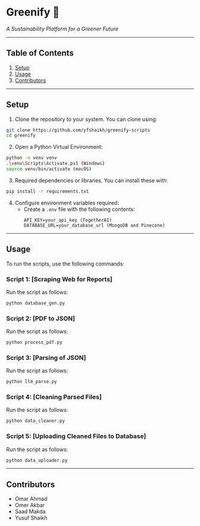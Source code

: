 # **Greenify** 🌱
_A Sustainability Platform for a Greener Future_

---

## Table of Contents

1. [Setup](#setup)
2. [Usage](#usage)
3. [Contributors](#contributors)

---

## Setup

1. Clone the repository to your system. You can clone using:
  ```bash
  git clone https://github.com/yfshaikh/greenify-scripts
  cd greenify
  ```
2. Open a Python Virtual Environment:
  ```bash
  python -m venv venv
  .\venv\Scripts\Activate.ps1 (Windows)
  source venv/bin/activate (macOS)
  ```
3. Required dependencies or libraries. You can install these with:
  ```bash
  pip install -r requirements.txt
  ```

4. Configure environment variables required:
   - Create a `.env` file with the following contents:
     ```
     API_KEY=your_api_key (TogetherAI)
     DATABASE_URL=your_database_url (MongoDB and Pinecone)
     ```

---

## Usage

To run the scripts, use the following commands:

### Script 1: [Scraping Web for Reports]
Run the script as follows:
```bash
python database_gen.py
```

### Script 2: [PDF to JSON]
Run the script as follows:
```bash
python process_pdf.py
```

### Script 3: [Parsing of JSON]
Run the script as follows:
```bash
python llm_parse.py
```

### Script 4: [Cleaning Parsed Files]
Run the script as follows:
```bash
python data_cleaner.py
```

### Script 5: [Uploading Cleaned Files to Database]
Run the script as follows:
```bash
python data_uploader.py
```

---

## Contributors

- Omar Ahmad
- Omer Akbar
- Saad Makda
- Yusuf Shaikh
